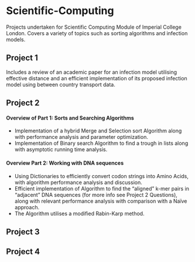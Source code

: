 # Scientific-Computing
Projects undertaken for Scientific Computing Module of Imperial College London. Covers a variety of topics such as sorting algorithms and infection models.

## Project 1
Includes a review of an academic paper for an infection model utilising effective distance and an efficient implementation of its proposed infection model using between country transport data.

## Project 2
#### Overview of Part 1: Sorts and Searching Algorithms
* Implementation of a hybrid Merge and Selection sort Algorithm along with performance analysis and parameter optimization.
* Implementation of Binary search Algorithm to find a trough in lists along with asymptotic running time analysis. 
#### Overview Part 2: Working with DNA sequences
* Using Dictionaries to efficiently convert codon strings into Amino Acids, with algorithm performance analysis and discussion.  
* Efficient implementation of Algorithm to find the “aligned” k-mer pairs in “adjacent” DNA sequences (for more info see Project 2 Questions), along with relevant performance analysis with comparison with a Naïve approach. 
* The Algorithm utilises a modified Rabin-Karp method. 




## Project 3 

## Project 4 

